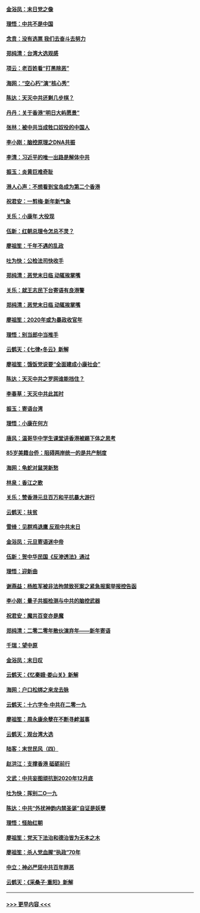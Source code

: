 #### [金浴凤：末日党之像](../pages/nsc993/n11787475.md?t=01130055) 
#### [理悟：中共不是中国](../pages/nsc993/n11787463.md?t=01130055) 
#### [念贲：没有选票  我们去奋斗去努力](../pages/nsc993/n11787398.md?t=01130055) 
#### [郑纯清：台湾大选观感](../pages/nsc993/n11786210.md?t=01130055) 
#### [项云：老百姓看“打黑除恶”](../pages/nsc993/n11785398.md?t=01130055) 
#### [海网：“空心朽”演“核心秀”](../pages/nsc993/n11783874.md?t=01130055) 
#### [陈达：天灭中共还剩几步棋？](../pages/nsc993/n11783719.md?t=01130055) 
#### [丹丹：关于香港“明日大屿愿景”](../pages/nsc993/n11783273.md?t=01130055) 
#### [张林：被中共当成牲口奴役的中国人](../pages/nsc993/n11782397.md?t=01130055) 
#### [李小刚：脑控原理之DNA共振](../pages/nsc993/n11780962.md?t=01130055) 
#### [李清：习近平的唯一出路是解体中共](../pages/nsc993/n11780866.md?t=01130055) 
#### [振玉：炎黄巨难奇耻](../pages/nsc993/n11779632.md?t=01130055) 
#### [港人心声：不想看到宝岛成为第二个香港](../pages/nsc993/n11778817.md?t=01130055) 
#### [祝君安：一剪梅‧新年新气象](../pages/nsc993/n11776340.md?t=01130055) 
#### [关乐：小康年 大役现](../pages/nsc993/n11774213.md?t=01130055) 
#### [伍新：红朝总理令怎总不灵？](../pages/nsc993/n11770813.md?t=01130055) 
#### [廖祖笙：千年不遇的乱政](../pages/nsc993/n11770373.md?t=01130055) 
#### [吐为快：公检法司快收手](../pages/nsc993/n11770359.md?t=01130055) 
#### [郑纯清：恶党末日临 动辄挨掌嘴](../pages/nsc993/n11769912.md?t=01130055) 
#### [关乐：就王志民下台寄语有良港警](../pages/nsc993/n11769903.md?t=01130055) 
#### [郑纯清：恶党末日临 动辄挨掌嘴](../pages/nsc993/n11769356.md?t=01130055) 
#### [廖祖笙：2020年或为暴政收官年](../pages/nsc993/n11768216.md?t=01130055) 
#### [理悟：别当郎中当推手](../pages/nsc993/n11768243.md?t=01130055) 
#### [云鹤天：《七律▪冬云》新解](../pages/nsc993/n11768204.md?t=01130055) 
#### [廖祖笙：饿饭党说要“全面建成小康社会”](../pages/nsc993/n11767482.md?t=01130055) 
#### [陈达：天灭中共之罗网谁能挡住？](../pages/nsc993/n11767465.md?t=01130055) 
#### [李春草：天灭中共此其时](../pages/nsc993/n11767452.md?t=01130055) 
#### [振玉：寄语台湾](../pages/nsc993/n11767432.md?t=01130055) 
#### [理悟：小康在何方](../pages/nsc993/n11767394.md?t=01130055) 
#### [唐风：温哥华中学生课堂讲香港被踢下体之思考](../pages/nsc993/n11766848.md?t=01130055) 
#### [85岁美籍台侨：阻碍两岸统一的是共产制度](../pages/nsc993/n11765043.md?t=01130055) 
#### [海网：龟蛇对鼠哭新愁](../pages/nsc993/n11764895.md?t=01130055) 
#### [林泉：香江之歌](../pages/nsc993/n11764415.md?t=01130055) 
#### [关乐：赞香港元旦百万和平抗暴大游行](../pages/nsc993/n11764382.md?t=01130055) 
#### [云鹤天：扶贫](../pages/nsc993/n11764245.md?t=01130055) 
#### [雪绮：见群鸡退鹰  反观中共末日](../pages/nsc993/n11762112.md?t=01130055) 
#### [金浴凤：元旦寄语迷中帝](../pages/nsc993/n11761788.md?t=01130055) 
#### [伍新：贺中华民国《反渗透法》通过](../pages/nsc993/n11761994.md?t=01130055) 
#### [理悟：迎新曲](../pages/nsc993/n11761152.md?t=01130055) 
#### [谢燕益：杨胜军被非法拘禁致死案之紧急报案举报控告函](../pages/nsc993/n11756134.md?t=01130055) 
#### [李小刚：量子共振检测与中共的脑控武器](../pages/nsc993/n11754518.md?t=01130055) 
#### [祝君安：魔共百变亦是魔](../pages/nsc993/n11754469.md?t=01130055) 
#### [郑纯清：二零二零年散伙演弃年——新年寄语](../pages/nsc993/n11754195.md?t=01130055) 
#### [千瑞：望中原](../pages/nsc993/n11754159.md?t=01130055) 
#### [金浴凤：末日叹](../pages/nsc993/n11752359.md?t=01130055) 
#### [云鹤天：《忆秦娥‧娄山关》新解](../pages/nsc993/n11752348.md?t=01130055) 
#### [海网：户口松绑之来龙去脉](../pages/nsc993/n11752328.md?t=01130055) 
#### [云鹤天：十六字令‧中共在二零一九](../pages/nsc993/n11752305.md?t=01130055) 
#### [廖祖笙：周永康余孽在不断寻衅滋事](../pages/nsc993/n11751013.md?t=01130055) 
#### [云鹤天：观台湾大选](../pages/nsc993/n11751007.md?t=01130055) 
#### [陆客：末世民风（四）](../pages/nsc993/n11749203.md?t=01130055) 
#### [赵洪江：支撑香港 砥砺前行](../pages/nsc993/n11748482.md?t=01130055) 
#### [文武：中共妄图顽抗到2020年12月底](../pages/nsc993/n11748446.md?t=01130055) 
#### [吐为快：挥别二O一九](../pages/nsc993/n11748411.md?t=01130055) 
#### [陈达：中共“外扰神韵内禁圣诞”自证是妖孽](../pages/nsc993/n11748226.md?t=01130055) 
#### [理悟：怪胎红朝](../pages/nsc993/n11748206.md?t=01130055) 
#### [廖祖笙：党天下法治和德治皆为无本之木](../pages/nsc993/n11748135.md?t=01130055) 
#### [廖祖笙：杀人党血腥“执政”70年](../pages/nsc993/n11745144.md?t=01130055) 
#### [中立：神必严惩中共百年罪恶](../pages/nsc993/n11744970.md?t=01130055) 
#### [云鹤天：《采桑子‧重阳》新解](../pages/nsc993/n11744948.md?t=01130055) 

----
#### [ >>> 更早内容 <<< ](../indexes/nsc993-earlier.md)
